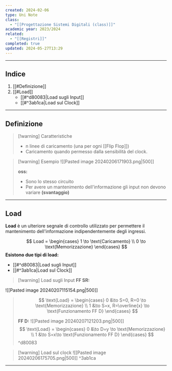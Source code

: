 ```yaml
---
created: 2024-02-06
type: Uni Note
class:
  - "[[Progettazione Sistemi Digitali (class)]]"
academic year: 2023/2024
related:
  - "[[Registri]]"
completed: true
updated: 2024-05-27T13:29
---
```

---
## Indice
1. [[#Definizione]]
2. [[#Load]]
	- [[#^d80083|Load sugli Input]]
	- [[#^3ab1ca|Load sul Clock]]
---
## Definizione

>[!warning] Caratteristiche
>- n linee di caricamento (una per ogni [[Flip Flop]])
>- Caricamento quando permesso dalla sensibilità del clock.

>[!warning] Esempio
>![[Pasted image 20240206171903.png|500]]
>
>**oss:** 
>- Sono lo stesso circuito
>- Per avere un mantenimento dell'informazione gli input non devono variare **(svantaggio)**

---
## Load
**Load** è un ulteriore segnale di controllo utilizzato per permettere il mantenimento dell'informazione indipendentemente degli ingressi.

$$
Load = \begin{cases} 
1 \to \text{Caricamento} \\
0 \to  \text{Memorizzazione}
\end{cases}
$$
**Esistono due tipi di load:**
- [[#^d80083|Load sugli Input]]
- [[#^3ab1ca|Load sul Clock]]

>[!warning] Load sugli Input
>**FF SR:**
>
![[Pasted image 20240207115154.png|500]]
>$$ \text{Load} = \begin{cases}
>0 &\to S=0, R=0 \to \text{Memorizzazione} \\
>1 &\to S=x, R=\overline{x} \to \text{Funzionamento FF D}
>\end{cases} $$
>
>**FF D:** 
>![[Pasted image 20240207121203.png|500]]
>$$ \text{Load} = \begin{cases}
>0 &\to D=y \to \text{Memorizzazione} \\
>1 &\to S=x\to \text{Funzionamento FF D}
>\end{cases} $$
^d80083

>[!warning] Load sul clock
![[Pasted image 20240206175705.png|500]]
^3ab1ca

---